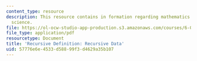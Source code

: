```yaml
---
content_type: resource
description: This resource contains in formation regarding mathematics for computer
  science.
file: https://ol-ocw-studio-app-production.s3.amazonaws.com/courses/6-042j-mathematics-for-computer-science-spring-2015/57776e6e4533d58899f3d4629a35b107_MIT6_042JS16_RecursiveData.pdf
file_type: application/pdf
resourcetype: Document
title: 'Recursive Definition: Recursive Data'
uid: 57776e6e-4533-d588-99f3-d4629a35b107
---
```

